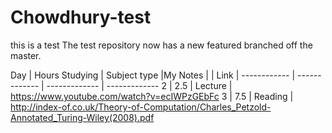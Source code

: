 # Chowdhury-test
this is a test
The test repository now has a new featured branched off the master.

Day | Hours Studying | Subject type |My Notes | | Link |
------------ | ------------- | ------------- | -------------
2 | 2.5 | Lecture | https://www.youtube.com/watch?v=ecIWPzGEbFc
3 | 7.5 | Reading | http://index-of.co.uk/Theory-of-Computation/Charles_Petzold-Annotated_Turing-Wiley(2008).pdf
